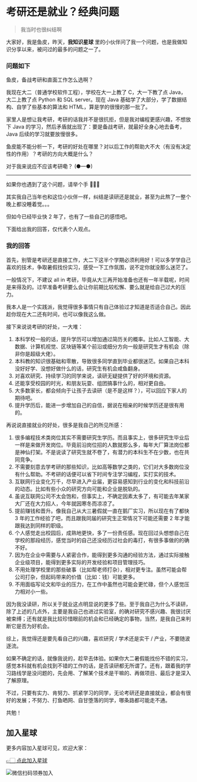 # 考研还是就业？经典问题

> 我当时也很纠结啊

大家好，我是鱼皮，昨天，**我知识星球** 里的小伙伴问了我一个问题，也是我做知识分享以来，被问过的最多的问题之一了。



### 问题如下

鱼皮，备战考研和直面工作怎么选啊？

我现在大二（普通学校软件工程），学校在大一上教了 C，大一下教了点 Java，大二上教了点 Python 和 SQL server。现在 Java 基础学了大部分，学了数据结构、自学了些基本的算法和 HTML，算是学的很慢的那一批了。

家里人是想让我考研，考研的话我并不是很抗拒，但是我对编程更感兴趣，不想放下 Java 的学习，然后矛盾就出现了：要是备战考研，就最好全身心地去备考，Java 后续的学习就要放慢很多。

鱼皮能不能分析一下，考研的好处在哪里？对以后工作的帮助大不大（有没有决定性的作用）？考研的方向大概是什么？

对于我来说应不应该考研嘞？ (●—●) 



---



如果你也遇到了这个问题，请举个手 🙋🏻‍♀️

其实我自己当年也和这位小伙伴一样，纠结是读研还是就业，甚至为此熬了一整个晚上都没睡着觉。。。

但如今已经毕业快 2 年了，也有了一些自己的感悟吧。

下面给出我的回答，仅代表个人观点。



### 我的回答

首先，别管是考研还是直接工作，大二下这半个学期必须利用好！可以多学学自己喜欢的技术，争取暑假找份实习，感受一下工作氛围，说不定你就没那么迷茫了。

一般情况下，不建议 all in 考研，毕竟从大三再开始准备也还有一年半载呢，时间是来得及的。过早准备考研要么会让你前期比较松懈、要么就是给自己过大的压力。

我本人是一个实践派，我觉得很多事情只有自己体验过才知道是否适合自己。因此趁你现在大二还有时间，也可以像我这么做。

接下来说说考研的好处，一大堆：

1. 本科学校一般的话，提升学历可以增加通过简历关的概率。比如人工智能、大数据、计算机视觉、区块链等某个前沿或细分方向一般是研究生才有机会（除非你是超级大佬）。
2. 本科教的知识很基础和零散，导致很多同学直到毕业都很迷茫。如果自己本科没好好学、没想好做什么的话，研究生有机会咸鱼翻身。
3. 对喜欢研究、持续学习的同学来说，读研无疑提供了好的环境和资源。
4. 还能享受校园的时光，和朋友玩耍、组团搞事什么的，相对更自由。
4. 大多数家长，都会倾向于让孩子去读研（是不是这样？），可以回应下家人的期待吧。
4. 提升学历后，能进一步增加自己的自信，据说在相亲的时候学历还是很有用的。



再说说直接就业的好处，很多是我自己的所见所感：

1. 很多编程技术类岗位其实不需要研究生学历。而且事实上，很多研究生毕业后一样是来做开发岗位。毕竟前沿岗位招的人数就那么多，每年大厂算法岗位都是神仙打架。不是说读了研究生就不卷了，有潜力的本科生不在少数，也在共同竞争。
2. 不需要刻意去学考研的那些知识，比如高等数学之类的，它们对大多数岗位没有什么帮助。不考研的话便可以省下时间专注学习编程，实打实的技术。
3. 互联网行业变化万千，尽早进入产业届，更容易感知到行业的变化和科技前沿的动态。比如有些小众的研究方向可能和企业是脱轨的。
4. 虽说互联网公司不太会饱和，但事实上，不确定因素太多了，有可能去年某家大厂还在大力招人，今年就因寒冬而凉凉了。
5. 提前赚钱和晋升。像我自己从大三暑假就一直在鹅厂实习，所以现在有了都快 3 年的工作经验了吧，而且跟我同届的研究生正常情况下可能还需要 2 年才能跟我达到同样的职级。
6. 个人感觉走出校园后，成熟地更快，多了一份责任感。现在回过头想想自己在学校的那段经历，感觉当时的自己还没经历过社会的毒打，有很多事做的的确不好。
7. 因为在企业中需要与人紧密合作，能得到更多沟通的经验方法，通过实际接触企业级项目，能得到更多实际的开发经验和项目管理技巧。
8. 不用处理学校里的那些破事（比如帮老师打杂），相对更专注。虽然可能会帮公司打杂，但起码带来的价值（比如：钱）可能更多。
7. 不用面临写论文和毕业的压力，在工作中虽然也可能会更忙碌，但个人感觉压力相对小一些。



因为我没读研，所以关于就业这点明显说的更多了些。至于我自己为什么不读研，除了上述的几点外，主要是我自己也进过实验室，的确对研究不感兴趣、我很讨厌被束缚；还有就是我比较珍惜眼前的机会和已经确定的事物，当然，是我自己来判断它是否为好机会。

综上，我觉得还是要先看自己的兴趣，喜欢研究 / 学术还是实干 / 产业，不要随波逐流。

如果不确定的话，就像我说的，趁早去体验。如果你大二暑假能找份不错的实习，感觉本科就有机会找到不错的工作的话，是否读研都无所谓了。还有，跟着我的学习路线学是没问题的，先会用、了解某个技术是干嘛的、再做项目、最后才是深入了解原理。

不过，只要有实力、肯努力、抓紧学习的同学，无论考研还是直接就业，都会有很好的发展；不努力、打鱼晒网、自甘堕落的同学，哪条路都可能走不通。

共勉！



## 加入星球

更多内容加入星球可见，欢迎大家：

[👉🏻 点此加入星球](加入星球.md)

![微信扫码领券加入](https://yupi.icu/img/%E7%9F%A5%E8%AF%86%E6%98%9F%E7%90%83%E6%89%AB%E7%A0%81.jpeg)

